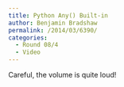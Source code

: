 ```yaml
---
title: Python Any() Built-in
author: Benjamin Bradshaw
permalink: /2014/03/6390/
categories:
  - Round 08/4
  - Video
---
```

Careful, the volume is quite loud!
